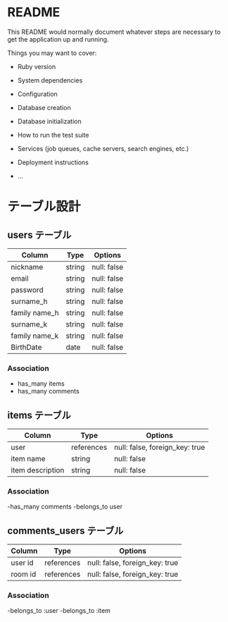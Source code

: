 # README

This README would normally document whatever steps are necessary to get the
application up and running.

Things you may want to cover:

* Ruby version

* System dependencies

* Configuration

* Database creation

* Database initialization

* How to run the test suite

* Services (job queues, cache servers, search engines, etc.)

* Deployment instructions

* ...



# テーブル設計

## users テーブル

| Column        | Type   | Options     |
| ------------  | ------ | ----------- |
| nickname      | string | null: false |
| email         | string | null: false |
| password      | string | null: false |
| surname_h     | string | null: false |
| family name_h | string | null: false |
| surname_k     | string | null: false |
| family name_k | string | null: false |
| BirthDate     | date   | null: false |

### Association
- has_many items
- has_many comments


## items テーブル

| Column           | Type       | Options                        |
| ---------------- | -----------| ----------------------------   |
| user             | references | null: false, foreign_key: true |   
| item name        | string     | null: false                    |   
| item description | string     | null: false                    |



### Association
-has_many  comments
-belongs_to user

## comments_users テーブル

| Column   | Type       | Options                        |
| ------   | ---------- | ------------------------------ |
| user  id | references | null: false, foreign_key: true |
| room  id | references | null: false, foreign_key: true |

### Association

-belongs_to :user
-belongs_to :item

